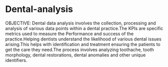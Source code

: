 # Dental-analysis
OBJECTIVE:
	Dental data analysis involves the collection, processing and analysis of various data points within a dental practice.The KPIs are specific metrics used to measure the Performance and success of the practice.Helping dentists understand the likelihood of various dental issues arising.This helps with identification and treatment ensuring the patients to get the care they need.The process involves analyzing toothache, tooth morphology, dental restorations, dental anomalies and other unique identifiers.

